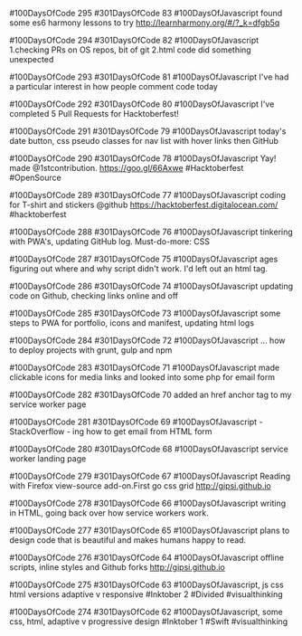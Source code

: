 #100DaysOfCode 295 #301DaysOfCode 83 #100DaysOfJavascript found some es6 harmony lessons to try http://learnharmony.org/#/?_k=dfgb5q 

#100DaysOfCode 294 #301DaysOfCode 82 #100DaysOfJavascript 
1.checking PRs on OS repos, bit of git
2.html code did something unexpected

#100DaysOfCode 293 #301DaysOfCode 81 #100DaysOfJavascript I've had a particular interest in how people comment code today

#100DaysOfCode 292 #301DaysOfCode 80 #100DaysOfJavascript I've completed 5 Pull Requests for Hacktoberfest!

#100DaysOfCode 291 #301DaysOfCode 79 #100DaysOfJavascript today's date button, css pseudo classes for nav list with hover links then GitHub

#100DaysOfCode 290 #301DaysOfCode 78 #100DaysOfJavascript Yay!  made  @1stcontribution. https://goo.gl/66Axwe 
 #Hacktoberfest #OpenSource

#100DaysOfCode 289 #301DaysOfCode 77 #100DaysOfJavascript coding for  T-shirt and stickers @github https://hacktoberfest.digitalocean.com/  #hacktoberfest

#100DaysOfCode 288 #301DaysOfCode 76
#100DaysOfJavascript tinkering with PWA's, updating GitHub log. Must-do-more: CSS

#100DaysOfCode 287 #301DaysOfCode 75
#100DaysOfJavascript ages figuring out where and why script didn't work. I'd left out an html tag.

#100DaysOfCode 286  #301DaysOfCode 74 #100DaysOfJavascript updating code on Github, checking links online and off

#100DaysOfCode 285  #301DaysOfCode 73 #100DaysOfJavascript some steps to PWA for portfolio, icons and manifest, updating html logs

#100DaysOfCode 284  #301DaysOfCode 72 #100DaysOfJavascript ...  how to deploy projects with grunt, gulp and npm

#100DaysOfCode 283  #301DaysOfCode 71 #100DaysOfJavascript made  clickable icons for media links and looked into some php for email form

#100DaysOfCode 282   #301DaysOfCode 70 added an href anchor tag to my service worker page

#100DaysOfCode 281 #301DaysOfCode 69 #100DaysOfJavascript - StackOverflow - ing how to get email from HTML form

#100DaysOfCode 280 #301DaysOfCode 68 #100DaysOfJavascript service worker landing page

#100DaysOfCode 279 #301DaysOfCode 67 #100DaysOfJavascript Reading with Firefox view-source add-on.First go css grid http://gipsi.github.io 

#100DaysOfCode 278 #301DaysOfCode 66 #100DaysOfJavascript writing in HTML, going back over how service workers work.

#100DaysOfCode 277 #301DaysOfCode 65 #100DaysOfJavascript plans to design code that is beautiful and makes  humans happy to read.

#100DaysOfCode 276 #301DaysOfCode 64 #100DaysOfJavascript offline scripts, inline styles and Github forks http://gipsi.github.io 

#100DaysOfCode 275 #301DaysOfCode 63 #100DaysOfJavascript,  js css html versions adaptive v responsive  #Inktober 2 #Divided #visualthinking

#100DaysOfCode 274 #301DaysOfCode 62 #100DaysOfJavascript, some css, html, adaptive v progressive design #Inktober 1 #Swift #visualthinking
